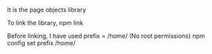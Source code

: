 It is the page objects library

To link the library,
  npm link

Before linking, I have used prefix = /home/<USER> (No root permissions)
  npm config set prefix /home/<USER>


